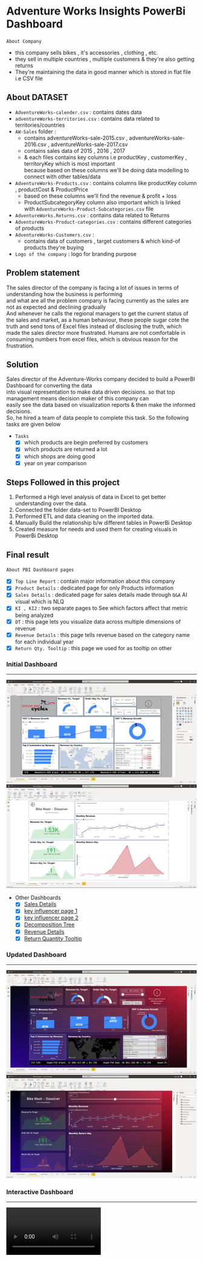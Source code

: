# Adventure Works Insights PowerBi Dashboard

`About Company`
- this company sells bikes , it's accessories , clothing , etc. 
- they sell in multiple countries , multiple customers & they're also getting returns
- They're maintaining the data in good manner which is stored in flat file i.e CSV file
    
## About DATASET

- `AdventureWorks-calender.csv` : contains dates data 
- `adventureWorks-territories.csv` : contains data related to territories/countries
- `AW-Sales` folder : 
    - contains adventureWorks-sale-2015.csv , adventureWorks-sale-2016.csv , adventureWorks-sale-2017.csv
    - contains sales data of 2015 , 2016 , 2017
    - & each files contains key columns i.e productKey , customerKey , territoryKey which is most important <br>
        because based on these columns we'll be doing data modelling to connect with other tables/data
- `AdventureWorks-Products.csv` : contains columns like productKey column , productCost & ProductPrice
    - based on these columns we'll find the revenue & profit + loss 
    - ProductSubcategoryKey column also important which is linked <br>
        with `AdventureWorks-Product-Subcategories.csv` file 
- `AdventureWorks.Returns.csv` : contains data related to Returns
- `AdventureWorks-Product-categories.csv` : contains different categories of products
- `AdventureWorks-Customers.csv` : 
    - contains data of customers , target customers & which kind-of products they're buying 
- `Logo of the company` : logo for branding purpose

## Problem statement

The sales director of the company is facing a lot of issues in terms of understanding how the business is performing <br>
and what are all the problem company is facing currently as the sales are not as expected and declining gradually <br>
And whenever he calls the regional managers to get the current status of the sales and market, as a human behaviour,
these people sugar cote the truth and send tons of Excel files instead of disclosing the truth, which made the sales director more frustrated.
Humans are not comfortable in consuming numbers from excel files, which is obvious reason for the frustration. <br>

## Solution

Sales director of the Adventure-Works company decided to build a PowerBI Dashboard for converting the data <br>
into visual representation to make data driven decisions. so that top management means decision maker of this company can<br>
easily see the data based on visualization reports & then make the informed decisions. <br>
So, he hired a team of data people to complete this task. So the following tasks are given below 

- `Tasks`
    - [x] which products are begin preferred by customers
    - [x] which products are returned a lot
    - [x] which shops are doing good
    - [x] year on year comparison

## Steps Followed in this project

1. Performed a High level analysis of data in Excel to get better understanding over the data.
2. Connected the folder data-set to PowerBI Desktop
3. Performed ETL and data cleaning on the imported data. 
4. Manually Build the relationship b/w different tables in PowerBi Desktop
5. Created measure for needs and used them for creating visuals in PowerBi Desktop

## Final result

`About PBI Dashboard pages`
- [x] `Top Line Report` : contain major information about this company
- [x] `Product Details` : dedicated page for only Products information
- [x] `Sales Details` : dedicated page for sales details made through `Q&A` AI visual which is NLQ 
- [x] `KI , KI2` : two separate pages to See which factors affect that metric being analyzed
- [x] `DT` : this page lets you visualize data across multiple dimensions of revenue 
- [x] `Revenue Details` : this page tells revenue based on the category name for each individual year
- [x] `Return Qty. Tooltip` : this page we used for as tooltip on other  

### Initial Dashboard

---
![Top Line Report](./PowerBi-Dashboard/1-initial-PBI-dashboard/top-line-report-page-1.jpg "Top Line Report")
![Product Details](./PowerBi-Dashboard/1-initial-PBI-dashboard/product-details-page-2.jpg "Product Details")

- Other Dashboards
    - [x] [Sales Details](./PowerBi-Dashboard/1-initial-PBI-dashboard/sales-details-page-3.jpg)
    - [x] [key influencer page 1](./PowerBi-Dashboard/1-initial-PBI-dashboard/key-influencer-page-1.jpg)
    - [x] [key influencer page 2](./PowerBi-Dashboard/1-initial-PBI-dashboard/key-influencer-page-2.jpg)
    - [x] [Decomposition Tree](./PowerBi-Dashboard/1-initial-PBI-dashboard/decomposition-tree.jpg)
    - [x] [Revenue Details](./PowerBi-Dashboard/1-initial-PBI-dashboard/revenue-details.jpg)
    - [x] [Return Quantity Tooltip](./PowerBi-Dashboard/1-initial-PBI-dashboard/Return-Quantity-tooltip-page.jpg)

### Updated Dashboard

---
![Top Line Report](./PowerBi-Dashboard/2-updated-PBI-dashboard/top-line-report-page-1.jpg "Top Line Report")
![Product Details](./PowerBi-Dashboard/2-updated-PBI-dashboard/product-details-page-2.jpg "Product Details")

### Interactive Dashboard

---

<video controls width="250">
  <source src="./PowerBi-Dashboard/3-interactive-dashboard/AW-Final-Report.mp4" type="video/mp4">
</video>
